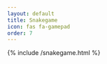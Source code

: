 ```yaml
---
layout: default
title: Snakegame
icon: fas fa-gamepad
order: 7
---
```


<div id="game-container">
  {% include /snakegame.html %}
</div>

